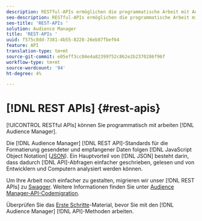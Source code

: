 ```yaml
---
description: RESTful-APIs ermöglichen die programmatische Arbeit mit Audience Manager.
seo-description: RESTful-APIs ermöglichen die programmatische Arbeit mit Audience Manager.
seo-title: 'REST-APIs '
solution: Audience Manager
title: 'REST-APIs '
uuid: f575c8dd-7381-4b55-8228-26eb87fbef64
feature: API
translation-type: tm+mt
source-git-commit: e05eff3cc04e4a82399752c862e2b2370286f96f
workflow-type: tm+mt
source-wordcount: '94'
ht-degree: 4%

---
```



# [!DNL REST APIs] {#rest-apis}

[!UICONTROL RESTful APIs] können Sie programmatisch mit arbeiten  [!DNL Audience Manager].

Die [!DNL Audience Manager] [!DNL REST API]-Standards für die Formatierung gesendeter und empfangener Daten folgen [!DNL JavaScript Object Notation] ([JSON](https://www.json.org/)). Ein Hauptvorteil von [!DNL JSON] besteht darin, dass dadurch [!DNL API]-Abfragen einfacher geschrieben, gelesen und von Entwicklern und Computern analysiert werden können.

Um Ihre Arbeit noch einfacher zu gestalten, migrieren wir unser [!DNL REST APIs] zu [Swagger](https://swagger.io/solutions/api-documentation/). Weitere Informationen finden Sie unter [Audience Manager-API-Codemigration](/help/using/api/api-swagger-migration.md).

Überprüfen Sie das [Erste Schritte](../../api/rest-api-main/aam-api-getting-started.md#getting-started-with-rest-apis)-Material, bevor Sie mit den [!DNL Audience Manager] [!DNL API]-Methoden arbeiten.
